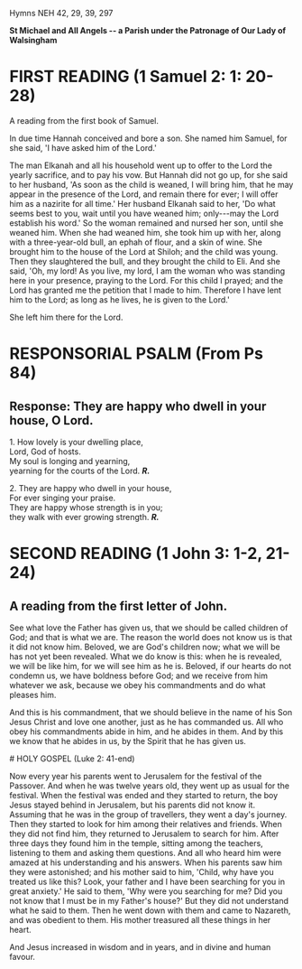 Hymns NEH 42, 29, 39, 297

**St Michael and All Angels -- a Parish under the Patronage of Our Lady
of Walsingham**

# FIRST READING (1 Samuel 2: 1: 20-28)

A reading from the first book of Samuel.

In due time Hannah conceived and bore a son. She named him Samuel, for
she said, 'I have asked him of the Lord.'

The man Elkanah and all his household went up to offer to the Lord the
yearly sacrifice, and to pay his vow. But Hannah did not go up, for she
said to her husband, 'As soon as the child is weaned, I will bring him,
that he may appear in the presence of the Lord, and remain there for
ever; I will offer him as a nazirite for all time.' Her husband Elkanah
said to her, 'Do what seems best to you, wait until you have weaned him;
only---may the Lord establish his word.' So the woman remained and
nursed her son, until she weaned him. When she had weaned him, she took
him up with her, along with a three-year-old bull, an ephah of flour,
and a skin of wine. She brought him to the house of the Lord at Shiloh;
and the child was young. Then they slaughtered the bull, and they
brought the child to Eli. And she said, 'Oh, my lord! As you live, my
lord, I am the woman who was standing here in your presence, praying to
the Lord. For this child I prayed; and the Lord has granted me the
petition that I made to him. Therefore I have lent him to the Lord; as
long as he lives, he is given to the Lord.'

She left him there for the Lord.

# RESPONSORIAL PSALM (From Ps 84)

## Response: They are happy who dwell in your house, O Lord.

1\. How lovely is your dwelling place,\
Lord, God of hosts.\
My soul is longing and yearning,\
yearning for the courts of the Lord. ***R.***

2\. They are happy who dwell in your house,\
For ever singing your praise.\
They are happy whose strength is in you;\
they walk with ever growing strength. ***R.***

# SECOND READING (1 John 3: 1-2, 21-24)

## A reading from the first letter of John.

See what love the Father has given us, that we should be called children
of God; and that is what we are. The reason the world does not know us
is that it did not know him. Beloved, we are God's children now; what we
will be has not yet been revealed. What we do know is this: when he is
revealed, we will be like him, for we will see him as he is. Beloved, if
our hearts do not condemn us, we have boldness before God; and we
receive from him whatever we ask, because we obey his commandments and
do what pleases him.

And this is his commandment, that we should believe in the name of his
Son Jesus Christ and love one another, just as he has commanded us. All
who obey his commandments abide in him, and he abides in them. And by
this we know that he abides in us, by the Spirit that he has given us.

# HOLY GOSPEL (Luke 2: 41-end)

Now every year his parents went to Jerusalem for the festival of the
Passover. And when he was twelve years old, they went up as usual for
the festival. When the festival was ended and they started to return,
the boy Jesus stayed behind in Jerusalem, but his parents did not know
it. Assuming that he was in the group of travellers, they went a day's
journey. Then they started to look for him among their relatives and
friends. When they did not find him, they returned to Jerusalem to
search for him. After three days they found him in the temple, sitting
among the teachers, listening to them and asking them questions. And all
who heard him were amazed at his understanding and his answers. When his
parents saw him they were astonished; and his mother said to him,
'Child, why have you treated us like this? Look, your father and I have
been searching for you in great anxiety.' He said to them, 'Why were you
searching for me? Did you not know that I must be in my Father's
house?' But they did not understand what he said to them. Then he went
down with them and came to Nazareth, and was obedient to them. His
mother treasured all these things in her heart.

And Jesus increased in wisdom and in years, and in divine and human
favour.

